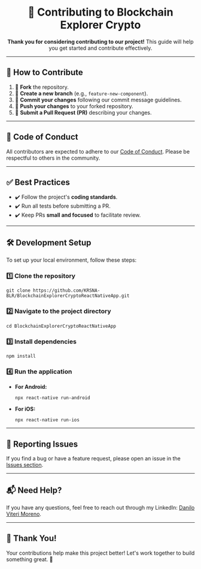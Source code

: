 <!DOCTYPE html>
<html lang="en">
<head>
  <meta charset="UTF-8">
  <meta name="viewport" content="width=device-width, initial-scale=1.0">
</head>
<body>

  <h1 align="center">🚀 Contributing to Blockchain Explorer Crypto</h1>

  <p align="center">
    <strong>Thank you for considering contributing to our project!</strong>  
    This guide will help you get started and contribute effectively.
  </p>

  <hr>

  <h2>📌 How to Contribute</h2>
  <ol>
    <li>🔹 <strong>Fork</strong> the repository.</li>
    <li>🔹 <strong>Create a new branch</strong> (e.g., <code>feature-new-component</code>).</li>
    <li>🔹 <strong>Commit your changes</strong> following our commit message guidelines.</li>
    <li>🔹 <strong>Push your changes</strong> to your forked repository.</li>
    <li>🔹 <strong>Submit a Pull Request (PR)</strong> describing your changes.</li>
  </ol>

  <hr>

  <h2>📜 Code of Conduct</h2>
  <p>All contributors are expected to adhere to our 
    <a href="CODE_OF_CONDUCT.html">Code of Conduct</a>.  
    Please be respectful to others in the community.
  </p>

  <hr>

  <h2>✅ Best Practices</h2>
  <ul>
    <li>✔️ Follow the project's <strong>coding standards</strong>.</li>
    <li>✔️ Run all tests before submitting a PR.</li>
    <li>✔️ Keep PRs <strong>small and focused</strong> to facilitate review.</li>
  </ul>

  <hr>

  <h2>🛠 Development Setup</h2>
  <p>To set up your local environment, follow these steps:</p>

  <h3>1️⃣ Clone the repository</h3>
  <pre><code>git clone https://github.com/KRSNA-BLR/BlockchainExplorerCryptoReactNativeApp.git</code></pre>

  <h3>2️⃣ Navigate to the project directory</h3>
  <pre><code>cd BlockchainExplorerCryptoReactNativeApp</code></pre>

  <h3>3️⃣ Install dependencies</h3>
  <pre><code>npm install</code></pre>

  <h3>4️⃣ Run the application</h3>
  <ul>
    <li><strong>For Android:</strong>
      <pre><code>npx react-native run-android</code></pre>
    </li>
    <li><strong>For iOS:</strong>
      <pre><code>npx react-native run-ios</code></pre>
    </li>
  </ul>

  <hr>

  <h2>📩 Reporting Issues</h2>
  <p>If you find a bug or have a feature request, please open an issue in the  
    <a href="https://github.com/KRSNA-BLR/BlockchainExplorerCryptoReactNativeApp/issues" target="_blank">Issues section</a>.
  </p>

  <hr>

  <h2>📬 Need Help?</h2>
  <p>If you have any questions, feel free to reach out through my LinkedIn:  
    <a href="https://www.linkedin.com/in/danilo-viteri-moreno/" target="_blank">Danilo Viteri Moreno</a>.
  </p>

  <hr>

  <h2>🎉 Thank You!</h2>
  <p>Your contributions help make this project better!  
    Let's work together to build something great. 🚀</p>

</body>
</html>
